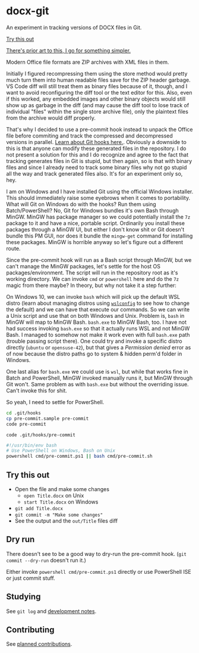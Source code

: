 # docx-git

An experiment in tracking versions of DOCX files in Git.

[Try this out](#try-this-out)

[There's prior art to this, I go for something simpler.](http://blog.martinfenner.org/2014/08/25/using-microsoft-word-with-git/)

Modern Office file formats are ZIP archives with XML files in them.

Initially I figured recompressing them using the store method would pretty much turn them into human readable files save for the ZIP header garbage. VS Code diff will still treat them as binary files because of it, though, and I want to avoid reconfiguring the diff tool or the text editor for this. Also, even if this worked, any embedded images and other binary objects would still show up as garbage in the diff (and may cause the diff tool to lose track of individual "files" within the single store archive file), only the plaintext files from the archive would diff properly.

That's why I decided to use a pre-commit hook instead to unpack the Office file before commiting and track the compressed and decompressed versions in parallel. [Learn about Git hooks here.](https://git-scm.com/book/gr/v2/Customizing-Git-Git-Hooks). Obviously a downside to this is that anyone can modify these generated files in the repository. I do not present a solution for this and I do recognize and agree to the fact that tracking generates files in Git is stupid, but then again, so is that with binary files and since I already need to track some binary files why not go stupid all the way and track generated files also. It's for an experiment only so, hey.

I am on Windows and I have installed Git using the official Windows installer. This should immediately raise some eyebrows when it comes to portability. What will Git on Windows do with the hooks? Run them using Batch/PowerShell? No, Git for Windows bundles it's own Bash through MinGW. MinGW has package manager so we could potentially install the `7z` package to it and have a nice, portable script. Ordinarily you install these packages through a MinGW UI, but either I don't know shit or Git doesn't bundle this PM GUI, nor does it bundle the `mingw-get` command for installing these packages. MinGW is horrible anyway so let's figure out a different route.

Since the pre-commit hook will run as a Bash script through MinGW, but we can't manage the MinGW packages, let's settle for the host OS packages/environment. The script will run in the repository root as it's working directory. We can invoke `cmd` or `powershell` here and do the `7z` magic from there maybe? In theory, but why not take it a step further:

On Windows 10, we can invoke `bash` which will pick up the default WSL distro (learn about managing distros using [`wslconfig`](https://docs.microsoft.com/en-us/windows/wsl/wsl-config) to see how to change the default) and we can have that execute our commands. So we can write a Unix script and use that on both Windows and Unix. Problem is, `bash` in MinGW will map to MinGW Bash. `bash.exe` to MinGW Bash, too. I have not had success invoking `bash.exe` so that it actually runs WSL and not MinGW Bash. I managed to somehow not make it work even with full `bash.exe` path (trouble passing script there). One could try and invoke a specific distro directly (`ubuntu` or `opensuse-42`), but that gives a *Permission denied* error as of now because the distro paths go to system & hidden perm'd folder in Windows.

One last alias for `bash.exe` we could use is `wsl`, but while that works fine in Batch and PowerShell, MinGW invoked manually runs it, but MinGW through Git won't. Same problem as with `bash.exe` but without the overriding issue. Can't invoke this for shit.

So yeah, I need to settle for PowerShell.

```sh
cd .git/hooks
cp pre-commit.sample pre-commit
code pre-commit
```

`code .git/hooks/pre-commit`

```sh
#!/usr/bin/env bash
# Use PowerShell on Windows, Bash on Unix
powershell cmd/pre-commit.ps1 || bash cmd/pre-commit.sh
```

## Try this out

- Open the file and make some changes
  - `open Title.docx` on Unix
  - `start Title.docx` on Windows
- `git add Title.docx`
- `git commit -m "Make some changes"`
- See the output and the `out/Title` files diff

## Dry run

There doesn't see to be a good way to dry-run the pre-commit hook. (`git commit --dry-run` doesn't run it.)

Either invoke `powershell cmd/pre-commit.ps1` directly or use PowerShell ISE or just commit stuff.

## Studying

See `git log` and [development notes](doc/notes.md).

## Contributing

See [planned contributions](doc/tasks.md).
